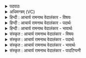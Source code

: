 <details><summary>पदपाठः</summary>

प्र꣢। नः꣣। इन्दो। महे꣢। तु। नः꣣। ऊर्मि꣢म्। न। बि꣡भ्र꣢꣯त्। अ꣣र्षसि। अभि꣢। दे꣣वा꣢न्। अ꣣या꣡स्यः꣢। ५०९।
</details>

<details><summary>अधिमन्त्रम् (VC)</summary>

- पवमानः सोमः
- अयास्य आङ्गिरसः
- गायत्री
- षड्जः
- पावमानं काण्डम्
</details>

<details><summary>हिन्दी : आचार्य रामनाथ वेदालंकार - विषयः</summary>

अगले मन्त्र में सोम परमात्मा का आह्वान किया गया है।
</details>

<details><summary>हिन्दी : आचार्य रामनाथ वेदालंकार - पदार्थः</summary>

पदार्थान्वयभाषाः -  हे (इन्दो) आनन्द-रस से आर्द्र करनेवाले रस के सागर परमात्मन् ! (अयास्यः) प्राणप्रिय तू (ऊर्मिं न) मानो लहर को (बिभ्रत्) धारण करता हुआ (नः) हमारी (महे) वृद्धि के लिए (तु) शीघ्र ही (देवान् नः अभि) हम विद्वान् उपासकों को लक्ष्य करके (अर्षसि) प्राप्त हो ॥१३॥ इस मन्त्र में ‘ऊर्मिं न बिभ्रत्’ में उत्प्रेक्षालङ्कार है ॥१३॥
</details>

<details><summary>हिन्दी : आचार्य रामनाथ वेदालंकार - भावार्थः</summary>

भावार्थभाषाः -  उपासना किया गया प्राणप्रिय परमेश्वर अपने प्यारे उपासक को मानो आनन्द की तरङ्गों से आप्लावित कर देता है ॥१३॥
</details>

<details><summary>संस्कृत : आचार्य रामनाथ वेदालंकार - विषयः</summary>

अथ सोमं परमात्मानमाह्वयति।
</details>

<details><summary>संस्कृत : आचार्य रामनाथ वेदालंकार - पदार्थः</summary>

पदार्थान्वयभाषाः -  हे (इन्दो) आनन्दरसेन क्लेदयितः रससागर परमात्मन्। (अयास्यः२) प्राणप्रियः त्वम्। स प्राणो वा अयास्यः। जै० उ० ब्रा० २।८।८। (ऊर्मिं न) तरङ्गमिव (बिभ्रत्) धारयन् (नः) अस्माकम् (महे) वृद्ध्यै (तु३) क्षिप्रम् (देवान् नः अभि) विदुषः अस्मान् उपासकान् अभिलक्ष्य (अर्षसि) प्राप्नुहि। गत्यर्थाद् ऋषतेर्लेटि रूपम् ॥१३॥ ‘ऊर्मिं न बिभ्रत्’ इत्यत्रोत्प्रेक्षालङ्कारः ॥१३॥
</details>

<details><summary>संस्कृत : आचार्य रामनाथ वेदालंकार - भावार्थः</summary>

भावार्थभाषाः -  उपासितः प्राणप्रियः परमेश्वरः प्रियमुपासकमानन्दतरङ्गैरिव संप्लावयति ॥१३॥
</details>

<details><summary>संस्कृत : आचार्य रामनाथ वेदालंकार - पादटिप्पनी</summary>

टिप्पणी:   १. ऋ० ९।४४।१ ‘प्र ण इन्दो महे तने’ इति प्रथमः पादः। २. माधवसायणौ ‘अयास्य’ इति ऋषेर्नाम मत्वा व्याचक्षाते। अयास्यः गमनशील इति वा उपगन्तव्य इति वा—इति भरतः। ३. भरतस्वामिसायणौ ‘तुन’ इति संयुक्तं पाठं मत्वा ‘तुने धनाय’ इति व्याचक्षाते। तत्तु पदकारविरुद्धम्, पदपाठे ‘तु नः’ इति विभज्य दर्शनात्।
</details>